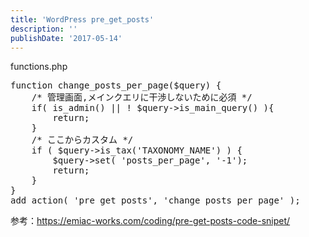 ```yaml
---
title: 'WordPress pre_get_posts'
description: ''
publishDate: '2017-05-14'
---
```


<p>functions.php</p>
<pre class="brush: plain; title: ; notranslate" title="">function change_posts_per_page($query) {
	/* 管理画面,メインクエリに干渉しないために必須 */
	if( is_admin() || ! $query-&gt;is_main_query() ){
		return;
	}
	/* ここからカスタム */
	if ( $query-&gt;is_tax('TAXONOMY_NAME') ) {
		$query-&gt;set( 'posts_per_page', '-1');
		return;
	}
}
add_action( 'pre_get_posts', 'change_posts_per_page' );</pre>
<p>参考：<a href="https://emiac-works.com/coding/pre-get-posts-code-snipet/">https://emiac-works.com/coding/pre-get-posts-code-snipet/</a></p>


